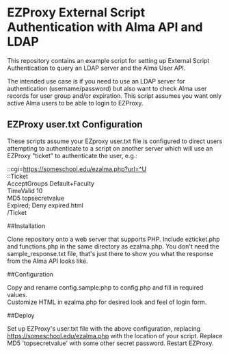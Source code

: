 EZProxy External Script Authentication with Alma API and LDAP
============================================================

This repository contains an example script for setting up External Script Authentication to query an LDAP server and the Alma User API.

The intended use case is if you need to use an LDAP server for authentication (username/password) but also want to check Alma user records for user group and/or expiration.  This script assumes you want only active Alma users to be able to login to EZProxy.

## EZProxy user.txt Configuration

These scripts assume your EZproxy user.txt file is configured to direct users
attempting to authenticate to a script on another server which will use an 
EZProxy "ticket" to authenticate the user, e.g.:

::cgi=https://someschool.edu/ezalma.php?url=^U  
::Ticket  
AcceptGroups Default+Faculty  
TimeValid 10  
MD5 topsecretvalue  
Expired; Deny expired.html  
/Ticket  

##Installation

Clone repository onto a web server that supports PHP.  Include ezticket.php and functions.php in the same directory as ezalma.php.  You don't need the sample_response.txt file, that's just there to show you what the response from the Alma API looks like.

##Configuration

Copy and rename config.sample.php to config.php and fill in required values.  
Customize HTML in ezalma.php for desired look and feel of login form.


##Deploy

Set up EZProxy's user.txt file with the above configuration, replacing https://someschool.edu/ezalma.php with the location of your script.  Replace MD5 'topsecretvalue' with some other secret password.  Restart EZProxy.
